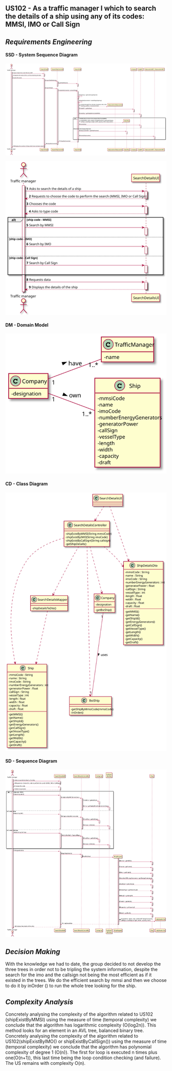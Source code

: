 ## US102 - As a traffic manager I which to search the details of a ship using any of its codes: MMSI, IMO or Call Sign

## *Requirements Engineering*
#### SSD - System Sequence Diagram
![AA](docs/US101/US101_SD.svg)


![SSD_US102](US102_SSD.svg)
#### DM - Domain Model
![DM_US102](US102_DM.svg)
#### CD - Class Diagram
![CD_US102](US102_CD.svg)
#### SD - Sequence Diagram
![SD_US102](US102_SD.svg)

## *Decision Making*
With the knowledge we had to date, the group decided to not develop the three trees in order not to be tripling the system information, despite the search for the imo and the callsign not being the most efficient as if it existed in the trees. We do the efficient search by mmsi and then we choose to do it by inOrder () to run the whole tree looking for the ship.

## *Complexity Analysis*
Concretely analysing the complexity of the algorithm related to US102
(shipExistByMMSI) using the measure of time (temporal complexity) we conclude that
the algorithm has logarithmic complexity (O(log2n)).
This method looks for an element in an AVL tree, balanced binary tree.
Concretely analysing the complexity of the algorithm related to US102(shipExistByIMO()
or shipExistByCallSign()) using the measure of time (temporal complexity) we conclude
that the algorithm has polynomial complexity of degree 1 (O(n)).
The first for loop is executed n times plus one(O(n+1)), this last time being the loop
condition checking (and failure).
The US remains with complexity O(n).